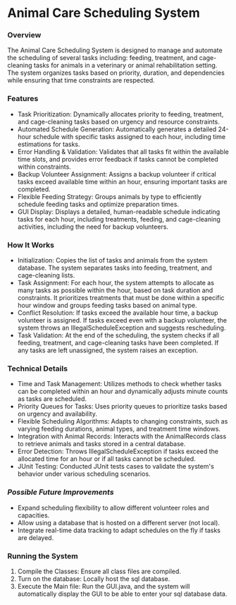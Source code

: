 # Animal Care Scheduling System



### **Overview**

The Animal Care Scheduling System is designed to manage and automate the scheduling of several tasks including: feeding, treatment, and cage-cleaning tasks for animals in a veterinary or animal rehabilitation setting. The system organizes tasks based on priority, duration, and dependencies while ensuring that time constraints are respected.


### **Features**

- Task Prioritization: Dynamically allocates priority to feeding, treatment, and cage-cleaning tasks based on urgency and resource constraints.
- Automated Schedule Generation: Automatically generates a detailed 24-hour schedule with specific tasks assigned to each hour, including time estimations for tasks.
- Error Handling & Validation: Validates that all tasks fit within the available time slots, and provides error feedback if tasks cannot be completed within constraints.
- Backup Volunteer Assignment: Assigns a backup volunteer if critical tasks exceed available time within an hour, ensuring important tasks are completed.
- Flexible Feeding Strategy: Groups animals by type to efficiently schedule feeding tasks and optimize preparation times.
- GUI Display: Displays a detailed, human-readable schedule indicating tasks for each hour, including treatments, feeding, and cage-cleaning activities, including the need for backup volunteers.



### **How It Works**

- Initialization: Copies the list of tasks and animals from the system database. The system separates tasks into feeding, treatment, and cage-cleaning lists.
- Task Assignment: For each hour, the system attempts to allocate as many tasks as possible within the hour, based on task duration and constraints. It prioritizes treatments that must be done within a specific hour window and groups feeding tasks based on animal type.
- Conflict Resolution: If tasks exceed the available hour time, a backup volunteer is assigned. If tasks exceed even with a backup volunteer, the system throws an IllegalScheduleException and suggests rescheduling.
- Task Validation: At the end of the scheduling, the system checks if all feeding, treatment, and cage-cleaning tasks have been completed. If any tasks are left unassigned, the system raises an exception.


### **Technical Details**

- Time and Task Management: Utilizes methods to check whether tasks can be completed within an hour and dynamically adjusts minute counts as tasks are scheduled.
- Priority Queues for Tasks: Uses priority queues to prioritize tasks based on urgency and availability.
- Flexible Scheduling Algorithms: Adapts to changing constraints, such as varying feeding durations, animal types, and treatment time windows.
- Integration with Animal Records: Interacts with the AnimalRecords class to retrieve animals and tasks stored in a central database.
- Error Detection: Throws IllegalScheduleException if tasks exceed the allocated time for an hour or if all tasks cannot be scheduled.
- JUnit Testing: Conducted JUnit tests cases to validate the system's behavior under various scheduling scenarios.



### ***Possible Future Improvements***

- Expand scheduling flexibility to allow different volunteer roles and capacities.
- Allow using a database that is hosted on a different server (not local).
- Integrate real-time data tracking to adapt schedules on the fly if tasks are delayed.


### **Running the System**

1. Compile the Classes: Ensure all class files are compiled.
2. Turn on the database: Locally host the sql database.
3. Execute the Main file: Run the GUI.java, and the system will automatically display the GUI to be able to enter your sql database data.

